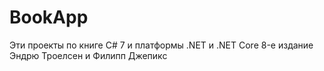 # BookApp
Эти проекты по книге C# 7 и платформы .NET и .NET Core 8-е издание Эндрю Троелсен и Филипп Джепикс
